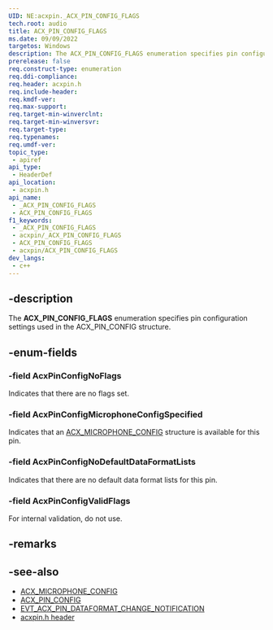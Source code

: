 ```yaml
---
UID: NE:acxpin._ACX_PIN_CONFIG_FLAGS
tech.root: audio
title: ACX_PIN_CONFIG_FLAGS
ms.date: 09/09/2022
targetos: Windows
description: The ACX_PIN_CONFIG_FLAGS enumeration specifies pin configuration settings used in the ACX_PIN_CONFIG structure.
prerelease: false
req.construct-type: enumeration
req.ddi-compliance: 
req.header: acxpin.h
req.include-header: 
req.kmdf-ver: 
req.max-support: 
req.target-min-winverclnt: 
req.target-min-winversvr: 
req.target-type: 
req.typenames: 
req.umdf-ver: 
topic_type:
 - apiref
api_type:
 - HeaderDef
api_location:
 - acxpin.h
api_name:
 - _ACX_PIN_CONFIG_FLAGS
 - ACX_PIN_CONFIG_FLAGS
f1_keywords:
 - _ACX_PIN_CONFIG_FLAGS
 - acxpin/_ACX_PIN_CONFIG_FLAGS
 - ACX_PIN_CONFIG_FLAGS
 - acxpin/ACX_PIN_CONFIG_FLAGS
dev_langs:
 - c++
---
```


## -description

The **ACX_PIN_CONFIG_FLAGS** enumeration specifies pin configuration settings used in the ACX_PIN_CONFIG structure.

## -enum-fields

### -field AcxPinConfigNoFlags

Indicates that there are no flags set.

### -field AcxPinConfigMicrophoneConfigSpecified

Indicates that an [ACX_MICROPHONE_CONFIG](./ns-acxpin-acx_microphone_config.md) structure is available for this pin.

### -field AcxPinConfigNoDefaultDataFormatLists

Indicates that there are no default data format lists for this pin.

### -field AcxPinConfigValidFlags

For internal validation, do not use.

## -remarks

## -see-also

- [ACX_MICROPHONE_CONFIG](./ns-acxpin-acx_microphone_config.md)
- [ACX_PIN_CONFIG](./ns-acxpin-acx_pin_config.md)
- [EVT_ACX_PIN_DATAFORMAT_CHANGE_NOTIFICATION](./nc-acxpin-evt_acx_pin_dataformat_change_notification.md)
- [acxpin.h header](./index.md)
